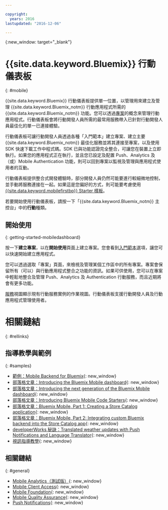 ```yaml
---

copyright:
  years: 2016
lastupdated: "2016-12-06"

---
```

{:new_window: target="_blank"}

# {{site.data.keyword.Bluemix}} 行動儀表板
{: #mobile}

{{site.data.keyword.Bluemix}} 行動儀表板提供單一位置，以管理用來建立及管理 {{site.data.keyword.Bluemix_notm}} 行動應用程式所需的 {{site.data.keyword.Bluemix_notm}} 功能。您可以透過[專案](projects.html)的概念來管理行動應用程式。行動儀表板會將行動開發人員所需的最常用服務帶入已針對行動開發人員最佳化的單一已連接體驗。

行動儀表板可讓行動開發人員透過各種「入門範本」建立專案、建立主要 {{site.data.keyword.Bluemix_notm}} 最佳化服務並將其連接至專案，以及使用 SDK 快速下載工作中程式碼。SDK 已與功能認證完全整合，可讓您在裝置上立即執行。如果您的應用程式正在執行，並且您已設定及配置 Push、Analytics 及（或）Mobile Authentication 功能，則可以回到專案以監視及管理與應用程式使用者的互動。

行動儀表板提供整合式開發體驗時，部分開發人員仍然可能要進行較細微地控制，並手動將服務連接在一起。如果這是您偏好的方式，則可能要考慮使用 [{{site.data.keyword.mobilefirstbp}} Starter 樣板](try_mobile.html)。


<!--With {{site.data.keyword.Bluemix}} Mobile services, you can incorporate pre-built, managed, and scalable cloud services into your mobile applications. You can focus on building your mobile apps, instead of the complexities of managing the back-end infrastructure.

The Mobile dashboard provides an integrated experience on {{site.data.keyword.Bluemix_notm}} where you can create mobile projects easily from within the dashboard.
-->


若要開始使用行動儀表板，請按一下「{{site.data.keyword.Bluemix_notm}} 主控台」中的**行動**種類。


## 開始使用
{: getting-started-mobiledashboard}

按一下**建立專案**，以在**開始使用**頁面上建立專案。您會看到[入門範本](starters.html)選項，讓您可以快速開始建立應用程式。

您可以透過選取「專案」頁面，來檢視及管理某個工作區中的所有專案。專案會保留所有（可以）與行動應用程式整合之功能的資訊。如果可供使用，您可以在專案中輕鬆地整合及管理 Push、Analytics 及 Authentication 行動服務，而且近期將會有更多功能。

[服務](services.html)視圖顯示現有行動服務實例的作業視圖。行動儀表板支援行動開發人員及行動應用程式管理使用者。


<!--You can also discover the {{site.data.keyword.Bluemix_notm}} Mobile offerings, link to the Mobile documentation and get answers from our {{site.data.keyword.Bluemix_notm}} Mobile services community on Stack Overflow.-->


# 相關鏈結
{: #rellinks}

## 指導教學與範例
{: #samples}

* [範例：Mobile Backend for Bluemix](https://github.com/ibm-bluemix-mobile-services/mobiledashboard-storecatalog-backend){: new_window}
* [部落格文章：Introducing the Bluemix Mobile dashboard](https://developer.ibm.com/bluemix/2016/07/08/new-bluemix-mobile-dashboard/){: new_window}
* [部落格文章：Introducing the next generation of the Bluemix Mobile dashboard](https://www.ibm.com/blogs/bluemix/2016/10/next-gen-bluemix-mobile-dashboard/){: new_window}
* [部落格文章：Introducing Bluemix Mobile Code Starters](https://www.ibm.com/blogs/bluemix/2016/10/rapid-dev-with-mobile-code-starters/){: new_window}
* [部落格文章：Bluemix Mobile, Part 1: Creating a Store Catalog application](https://developer.ibm.com/bluemix/2016/07/13/bluemix-mobile-creating-store-catalog-app-part1/){: new_window}
* [部落格文章：Bluemix Mobile, Part 2: Integrating custom Bluemix backend into the Store Catalog app](https://developer.ibm.com/bluemix/2016/07/14/bluemix-mobile-integrating-custom-backend-part2/){: new_window}
* [developerWorks 秘訣：Translated weather updates with Push Notifications and Language Translator](https://developer.ibm.com/recipes/tutorials/receive-weather-updates-in-your-own-language-using-ibm-bluemix-push-notification-service-and-language-translator/){: new_window}
* [視訊指導教學](https://www.youtube.com/channel/UCRW4t4Hzm9gzuiq5naERkCw){: new_window}

## 相關鏈結
{: #general}

* [Mobile Analytics（測試版）](/docs/services/mobileanalytics/index.html){: new_window}
* [Mobile Client Access](/docs/services/mobileaccess/index.html){: new_window}
* [Mobile Foundation](/docs/services/mobilefoundation/index.html){: new_window}
* [Mobile Quality Assurance](/docs/services/MobileQualityAssurance/index.html){: new_window}
* [Push Notifications](/docs/services/mobilepush/index.html){: new_window}
